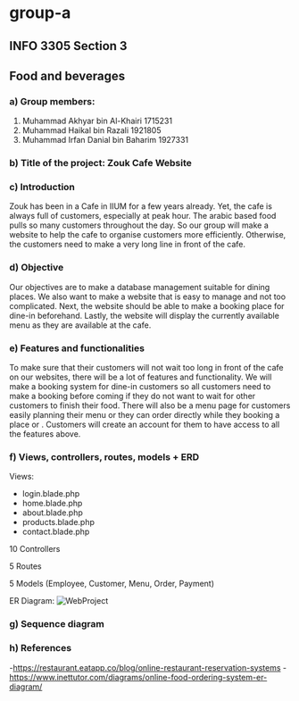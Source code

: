 # group-a
## INFO 3305 Section 3
## Food and beverages

### a) Group members:
  1. Muhammad Akhyar bin Al-Khairi     1715231
  2. Muhammad Haikal bin Razali        1921805
  3. Muhammad Irfan Danial bin Baharim 1927331

### b) Title of the project: Zouk Cafe Website

### c) Introduction
Zouk has been in a Cafe in IIUM for a few years already. Yet, the cafe is always full of customers, especially at peak hour. The arabic based food pulls so many customers throughout the day. So our group will make a website to help the cafe to organise customers more efficiently. Otherwise, the customers need to make a very long line in front of the cafe.





### d) Objective
Our objectives are to make a database management suitable for dining places. We also want to make a website that is easy to manage and not too complicated. Next, the website should be able to make a booking place for dine-in beforehand. Lastly, the website will display the currently available menu as they are available at the cafe.

### e) Features and functionalities
To make sure that their customers will not wait too long in front of the cafe on our websites, there will be a lot of features and functionality. We will make a booking system for dine-in customers so all customers need to make a booking before coming if they do not want to wait for other customers to finish their food. There will also be a menu page for customers easily planning their menu or they can order directly while they booking a place or . Customers will create an account for them to have access to all the features above.


### f) Views, controllers, routes, models + ERD
  
  Views:
  - login.blade.php
  - home.blade.php
  - about.blade.php
  - products.blade.php
  - contact.blade.php
  
  10 Controllers
  
  5 Routes
  
  5 Models (Employee, Customer, Menu, Order, Payment)
  
  ER Diagram:
  ![WebProject](https://user-images.githubusercontent.com/61967561/149664322-b893cfc8-3d50-470f-939f-171bb50264f4.png)


### g) Sequence diagram

### h) References
-https://restaurant.eatapp.co/blog/online-restaurant-reservation-systems
-https://www.inettutor.com/diagrams/online-food-ordering-system-er-diagram/
